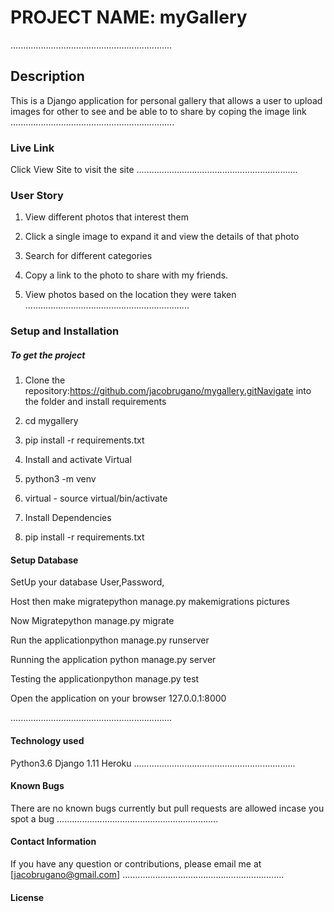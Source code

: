 # PROJECT NAME: myGallery

................................................................

## Description
This is a Django application for personal gallery that allows a user to upload images for other to see and be able to to share by coping the image link
.................................................................
### Live Link
Click View Site to visit the site
................................................................
### User Story

1) View different photos that interest them 
2) Click a single image to expand it and view the details of that photo 

3) Search for different categories 

4) Copy a link to the photo to share with my friends. 

5) View photos based on the location they were taken
.................................................................

### Setup and Installation

##### To get the project
 1) Clone the repository:https://github.com/jacobrugano/mygallery.gitNavigate into the folder and install requirements
 
 2) cd mygallery
 3) pip install -r requirements.txt
 4) Install and activate Virtual
 5) python3 -m venv 
 6) virtual - source virtual/bin/activate
 7) Install Dependencies
 8) pip install -r requirements.txt
 #### Setup Database
 
 SetUp your database User,Password, 
 
 Host then make migratepython manage.py makemigrations pictures 
 
 Now Migratepython manage.py migrate
 
 Run the applicationpython manage.py runserver 
 
 Running the application python manage.py server
 
 Testing the applicationpython manage.py test 
 
 Open the application on your browser 127.0.0.1:8000
 
 ................................................................
 
 #### Technology used
 
 Python3.6 Django 1.11 Heroku
 ................................................................
 
 #### Known Bugs
 There are no known bugs currently but pull requests are allowed incase you spot a bug
................................................................
#### Contact Information

If you have any question or contributions, please email me at [jacobrugano@gmail.com] 
................................................................

#### License